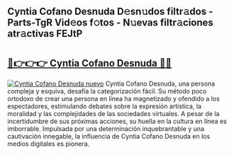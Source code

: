 ## Cyntia Cofano Desnuda D𝚎sn𝚞dos filtr𝚊dos - Parts-TgR Vid𝚎os f𝚘tos - N𝚞evas filtr𝚊ciones atr𝚊ctivas FEJtP

# <h2><a href="http://mbcj6o.tromn.icu/?c=Cyntia+Cofano+Desnuda">🔗👉👉👉 Cyntia Cofano Desnuda 🔗🔗</a></h2>

[![Cyntia Cofano Desnuda nuevo](https://i.imgur.com/pEAQMta.gif)](http://mbcj6o.tromn.icu/?c=Cyntia+Cofano+Desnuda)
Cyntia Cofano Desnuda, una persona compleja y esquiva, desafía la categorización fácil. Su método poco ortodoxo de crear una persona en línea ha magnetizado y ofendido a los espectadores, estimulando debates sobre la expresión artística, la moralidad y las complejidades de las sociedades virtuales. A pesar de la incertidumbre de sus próximas acciones, su huella en la cultura en línea es imborrable. Impulsada por una determinación inquebrantable y una cautivación innegable, la influencia de Cyntia Cofano Desnuda en los medios digitales es pionera.
